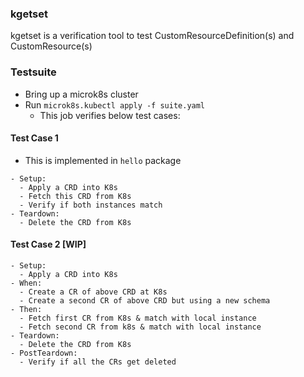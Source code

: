 ### kgetset
kgetset is a verification tool to test CustomResourceDefinition(s) and CustomResource(s)

### Testsuite
- Bring up a microk8s cluster
- Run `microk8s.kubectl apply -f suite.yaml`
  - This job verifies below test cases:

#### Test Case 1
- This is implemented in `hello` package
```
- Setup:
  - Apply a CRD into K8s
  - Fetch this CRD from K8s
  - Verify if both instances match
- Teardown:
  - Delete the CRD from K8s
```


#### Test Case 2 [WIP]
```
- Setup:
  - Apply a CRD into K8s
- When:
  - Create a CR of above CRD at K8s
  - Create a second CR of above CRD but using a new schema
- Then:
  - Fetch first CR from K8s & match with local instance
  - Fetch second CR from k8s & match with local instance
- Teardown:
  - Delete the CRD from K8s
- PostTeardown:
  - Verify if all the CRs get deleted
```
